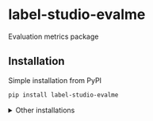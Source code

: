 # label-studio-evalme
Evaluation metrics package

## Installation

Simple installation from PyPI
```bash
pip install label-studio-evalme
```

<details>
  <summary>Other installations</summary>
	Pip from source
	```bash
	# with git
	pip install git+https://github.com/heartexlabs/label-studio-evalme.git@master
	```
</details>